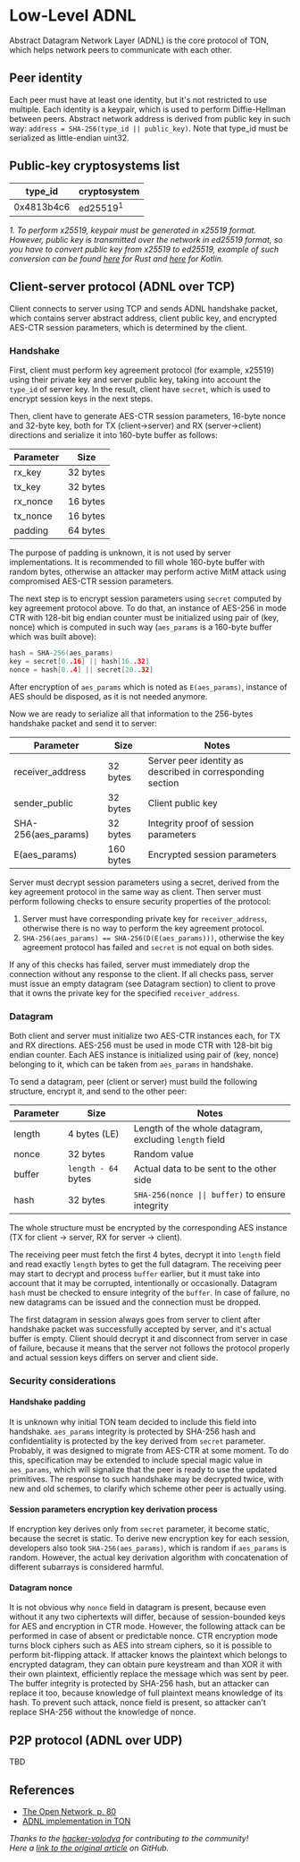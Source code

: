 # Low-Level ADNL 

Abstract Datagram Network Layer (ADNL) is the core protocol of TON, which helps network peers to communicate with each other.

## Peer identity
Each peer must have at least one identity, but it's not restricted to use multiple. Each identity is a keypair, which is used to perform Diffie-Hellman between peers. Abstract network address is derived from public key in such way: `address = SHA-256(type_id || public_key)`. Note that type_id must be serialized as little-endian uint32.

## Public-key cryptosystems list
| type_id    | cryptosystem        |
|------------|---------------------|
| 0x4813b4c6 | ed25519<sup>1</sup> |

_1. To perform x25519, keypair must be generated in x25519 format. However, public key is transmitted over the network in ed25519 format, so you have to convert public key from x25519 to ed25519, example of such conversion can be found [here](https://github.com/tonstack/adnl-rs/blob/master/src/integrations/dalek.rs#L10) for Rust and [here](https://github.com/andreypfau/curve25519-kotlin/blob/f008dbc2c0ebc3ed6ca5d3251ffb7cf48edc91e2/src/commonMain/kotlin/curve25519/MontgomeryPoint.kt#L39) for Kotlin._

## Client-server protocol (ADNL over TCP)
Client connects to server using TCP and sends ADNL handshake packet, which contains server abstract address, client public key, and encrypted AES-CTR session parameters, which is determined by the client.

### Handshake
First, client must perform key agreement protocol (for example, x25519) using their private key and server public key, taking into account the `type_id` of server key. In the result, client have `secret`, which is used to encrypt session keys in the next steps.

Then, client have to generate AES-CTR session parameters, 16-byte nonce and 32-byte key, both for TX (client->server) and RX (server->client) directions and serialize it into 160-byte buffer as follows:

| Parameter    | Size     |
|--------------|----------|
| rx_key       | 32 bytes |
| tx_key       | 32 bytes |
| rx_nonce     | 16 bytes |
| tx_nonce     | 16 bytes |
| padding      | 64 bytes |

The purpose of padding is unknown, it is not used by server implementations. It is recommended to fill whole 160-byte buffer with random bytes, otherwise an attacker may perform active MitM attack using compromised AES-CTR session parameters.

The next step is to encrypt session parameters using `secret` computed by key agreement protocol above. To do that, an instance of AES-256 in mode CTR with 128-bit big endian counter must be initialized using pair of (key, nonce) which is computed in such way (`aes_params` is a 160-byte buffer which was built above):
```cpp
hash = SHA-256(aes_params)
key = secret[0..16] || hash[16..32]
nonce = hash[0..4] || secret[20..32]
```
After encryption of `aes_params` which is noted as `E(aes_params)`, instance of AES should be disposed, as it is not needed anymore.

Now we are ready to serialize all that information to the 256-bytes handshake packet and send it to server:

| Parameter           | Size      | Notes                                                      |
|---------------------|-----------|------------------------------------------------------------|
| receiver_address    | 32 bytes  | Server peer identity as described in corresponding section |
| sender_public       | 32 bytes  | Client public key                                          |
| SHA-256(aes_params) | 32 bytes  | Integrity proof of session parameters                      |
| E(aes_params)       | 160 bytes | Encrypted session parameters                               |

Server must decrypt session parameters using a secret, derived from the key agreement protocol in the same way as client. Then server must perform following checks to ensure security properties of the protocol:
1. Server must have corresponding private key for `receiver_address`, otherwise there is no way to perform the key agreement protocol.
2. `SHA-256(aes_params) == SHA-256(D(E(aes_params)))`, otherwise the key agreement protocol has failed and `secret` is not equal on both sides.

If any of this checks has failed, server must immediately drop the connection without any response to the client. If all checks pass, server must issue an empty datagram (see Datagram section) to client to prove that it owns the private key for the specified `receiver_address`.


### Datagram

Both client and server must initialize two AES-CTR instances each, for TX and RX directions. AES-256 must be used in mode CTR with 128-bit big endian counter. Each AES instance is initialized using pair of (key, nonce) belonging to it, which can be taken from `aes_params` in handshake.

To send a datagram, peer (client or server) must build the following structure, encrypt it, and send to the other peer:

| Parameter | Size                 | Notes                                                      |
|-----------|----------------------|------------------------------------------------------------|
| length    | 4 bytes (LE)         | Length of the whole datagram, excluding `length` field     |
| nonce     | 32 bytes             | Random value                                               |
| buffer    | `length - 64` bytes  | Actual data to be sent to the other side                   |
| hash      | 32 bytes             | `SHA-256(nonce \|\| buffer)` to ensure integrity             |

The whole structure must be encrypted by the corresponding AES instance (TX for client -> server, RX for server -> client).

The receiving peer must fetch the first 4 bytes, decrypt it into `length` field and read exactly `length` bytes to get the full datagram. The receiving peer may start to decrypt and process `buffer` earlier, but it must take into account that it may be corrupted, intentionally or occasionally. Datagram `hash` must be checked to ensure integrity of the `buffer`. In case of failure, no new datagrams can be issued and the connection must be dropped.

The first datagram in session always goes from server to client after handshake packet was successfully accepted by server, and it's actual buffer is empty. Client should decrypt it and disconnect from server in case of failure, because it means that the server not follows the protocol properly and actual session keys differs on server and client side.

### Security considerations
#### Handshake padding
It is unknown why initial TON team decided to include this field into handshake. `aes_params` integrity is protected by SHA-256 hash and confidentiality is protected by the key derived from `secret` parameter. Probably, it was designed to migrate from AES-CTR at some moment. To do this, specification may be extended to include special magic value in `aes_params`, which will signalize that the peer is ready to use the updated primitives. The response to such handshake may be decrypted twice, with new and old schemes, to clarify which scheme other peer is actually using.

#### Session parameters encryption key derivation process
If encryption key derives only from `secret` parameter, it become static, because the secret is static. To derive new encryption key for each session, developers also took `SHA-256(aes_params)`, which is random if `aes_params` is random. However, the actual key derivation algorithm with concatenation of different subarrays is considered harmful.

#### Datagram nonce
It is not obvious why `nonce` field in datagram is present, because even without it any two ciphertexts will differ, because of session-bounded keys for AES and encryption in CTR mode. However, the following attack can be performed in case of absent or predictable nonce. CTR encryption mode turns block ciphers such as AES into stream ciphers, so it is possible to perform bit-flipping attack. If attacker knows the plaintext which belongs to encrypted datagram, they can obtain pure keystream and than XOR it with their own plaintext, efficiently replace the message which was sent by peer. The buffer integrity is protected by SHA-256 hash, but an attacker can replace it too, because knowledge of full plaintext means knowledge of its hash. To prevent such attack, nonce field is present, so attacker can't replace SHA-256 without the knowledge of nonce.

## P2P protocol (ADNL over UDP)
TBD

## References
- [The Open Network, p. 80](https://ton.org/ton.pdf)
- [ADNL implementation in TON](https://github.com/ton-blockchain/ton/tree/master/adnl)

_Thanks to the [hacker-volodya](https://github.com/hacker-volodya) for contributing to the community!_  
_Here a [link to the original article](https://github.com/tonstack/ton-docs/tree/main/ADNL) on GitHub._